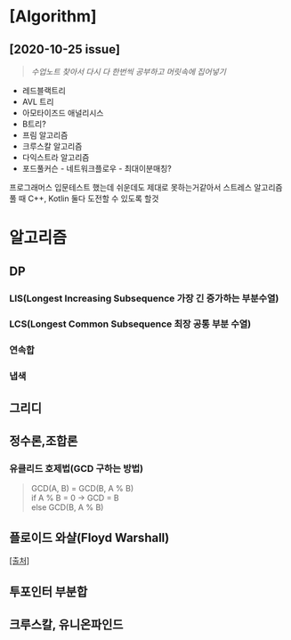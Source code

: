 # [Algorithm]

## [2020-10-25 issue]
  > _수업노트 찾아서 다시 다 한번씩 공부하고 머릿속에 집어넣기_   

* 레드블랙트리
* AVL 트리
* 아모타이즈드 애널리시스
* B트리?
* 프림 알고리즘
* 크루스칼 알고리즘
* 다익스트라 알고리즘
* 포드풀커슨 - 네트워크플로우 - 최대이분매칭?

프로그래머스 입문테스트 했는데 쉬운데도 제대로 못하는거같아서 스트레스
알고리즘 풀 때 C++, Kotlin 둘다 도전할 수 있도록 할것


# 알고리즘
## DP
### LIS(Longest Increasing Subsequence 가장 긴 증가하는 부분수열)
### LCS(Longest Common Subsequence 최장 공통 부분 수열)
### 연속합
### 냅색

## 그리디

## 정수론,조합론
### 유클리드 호제법(GCD 구하는 방법)
> GCD(A, B) = GCD(B, A % B)   
> if A % B = 0 -> GCD = B   
> else GCD(B, A % B)

## 플로이드 와샬(Floyd Warshall)
[[출처]](https://blog.naver.com/ndb796/221234427842)

## 투포인터 부분합

## 크루스칼, 유니온파인드


